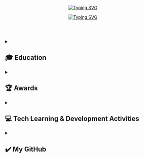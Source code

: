 <div align="center"> 
 
[![Typing SVG](https://readme-typing-svg.herokuapp.com?font=Caveat&color=585858&size=45&center=true&vCenter=true&width=1000&height=53&lines=%E3%80%80%E3%80%80+If+you+can+dream+it,+you+can+do+it.+%E3%80%80%E3%80%80)](https://git.io/typing-svg)

[![Typing SVG](https://readme-typing-svg.herokuapp.com?font=Diphylleia&color=CD5C5C&size=60&center=true&vCenter=true&width=1000&height=53&lines=%E3%80%80%E3%80%80+Hi,+I'm+Sumi+Lim!+%E3%80%80%E3%80%80)](https://git.io/typing-svg)

</div>

<br><br>

<div align="left"> 

<details>
<summary><h2>🎓 Education</h2></summary>
 
### ✨ Hansung University
- **Period:** March 2022 – Present
- **Degree:** B.Sc. in Computer Science & Engineering
- **Scholarship:** 2024학년도 1학기 **우수한성역량장학금** 수혜 <br><br>

### ✨ University of Minnesota Duluth - Summer Institute
- **Period:** July 7 – August 1, 2025
- **Program:** CAHSS Summer Institute 'Mosaic of Voices'
- **Activities:**  
  - 작성 예정
  - 작성 예정
</details>
<details>
<summary><h2>🏆 Awards</h2></summary>

### ✨ 2025 CISCO Innovation Challenge
- **Award Date:** April 29, 2025
- **Honor:** **장려상** 수상
<img src="https://github.com/user-attachments/assets/a53218ea-b158-4554-b53c-66f9edbec1d1" height="185px">
<img src="https://github.com/user-attachments/assets/c0a5227d-c982-47b4-84a8-5cd8ed386fad" height="185px">
<img src="https://github.com/user-attachments/assets/219b1d33-a549-4e25-8f5a-8103c603ea07" height="185px">

</details>
<details>
<summary><h2>💻 Tech Learning & Development Activities</h2></summary>

### ✨ 교내 정동아리 DC&M
- **Period:** 2023년 1학기 ~ 현재
- **Role:** 회장(2024년 2학기 ~ 현재), 동아리원(2023년 1학기 ~ 현재)
- **Activities:** <br>
  - 전공 관련 스터디 세션 기획 및 참여 <br>
  - 교외 아이디어 공모전 및 해커톤 참가 <br><br>

### ✨ 교내 학술소모임 POCS
- **Period:** 2024년 2학기 ~ 현재
- **Role:** 소모임원
- **Activities:** <br>
  - 전공 관련 스터디 세션 참여 <br><br>

### ✨ 9oormthonUNIV 3rd, Hosted by Kakao & Goorm
- **Period:** 2024학년 2학기
- **Role:** 프론트엔드 개발자
- **Activities:** <br>
  - 다양한 대학의 학생들과 팀 구성 후 해커톤 참가 <br>
  - 학생 주도로 아이디어 제안, 기획, 디자인, 개발 전 과정을 수행 <br>
  - 프론트엔드 개발 전반 참여 <br>
  - [프로젝트 레포지토리](https://github.com/9oormthon-univ/2024_DANPOONG_TEAM_18_FE)  <br><br>

### ✨ 2025 CISCO Innovation Challenge, Hosted by CISCO
- **Period:** 2024년 12월 ~ 2025년 4월
- **Role:** 아이디어톤 및 해커톤 참가자
- **Activities:** <br>
  - 아이디어가 선정된 DC&M 멤버와 다른 팀원들과 함께 25년 2월부터 4월까지 회의/개발 진행 및 해커톤 참가 <br>
  - 선정된 아이디어를 바탕으로 팀과 협업하여 프로젝트 수행 <br>
  - [프로젝트 레포지토리](https://github.com/HSU-ThePathWeAreGoingToWalk) <br>
  - [프로젝트 시연 영상](https://www.youtube.com/watch?v=U0sf83A_tq0) <br>
- **Honor:** **장려상** 수상 <br><br>

</details>
<details>
<summary><h2>✔️ My GitHub</h2></summary>

![Top Langs](https://github-readme-stats.vercel.app/api/top-langs/?username=sumi-03\&langs_count=5&layout=donut&bg_color=ededed&icon_color=cd5c5c&text_color=000000&title_color=585858) <br>
![sumi-03's GitHub stats](https://github-readme-stats.vercel.app/api?username=sumi-03\&rank_icon=github&bg_color=ededed&icon_color=cd5c5c&text_color=000000&title_color=585858&show_icons=true)

<a href="https://www.gitanimals.org/en_US?utm_medium=image&utm_source=sumi-03&utm_content=farm">
<img
  src="https://render.gitanimals.org/farms/sumi-03"
  width="600"
  height="300"
/>
</a>

</details>

</div>
